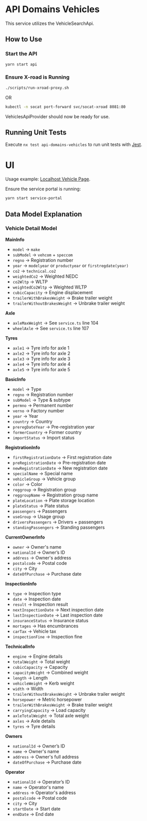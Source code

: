 # API Domains Vehicles

This service utilizes the VehicleSearchApi.

## How to Use

### Start the API

```bash
yarn start api
```

### Ensure X-road is Running

```bash
./scripts/run-xroad-proxy.sh
```
OR
```bash
kubectl -n socat port-forward svc/socat-xroad 8081:80
```

VehiclesApiProvider should now be ready for use.

## Running Unit Tests

Execute `nx test api-domains-vehicles` to run unit tests with [Jest](https://jestjs.io).

# UI

Usage example: [Localhost Vehicle Page](http://localhost:4200/minarsidur/okutaeki).

Ensure the service portal is running:
```bash
yarn start service-portal
```

## Data Model Explanation

### Vehicle Detail Model

**MainInfo**
- `model` -> `make`
- `subModel` -> `vehcom` + `speccom`
- `regno` -> Registration number
- `year` -> `modelyear` or `productyear` or `firstregdate(year)`
- `co2` -> `technical.co2`
- `weightedCo2` -> Weighted NEDC
- `co2Wltp` -> WLTP
- `weightedCo2Wltp` -> Weighted WLTP
- `cubicCapacity` -> Engine displacement
- `trailerWithBrakesWeight` -> Brake trailer weight
- `trailerWithoutBrakesWeight` -> Unbrake trailer weight

**Axle**
- `axleMaxWeight` -> See `service.ts` line 104
- `wheelAxle` -> See `service.ts` line 107

**Tyres**
- `axle1` -> Tyre info for axle 1
- `axle2` -> Tyre info for axle 2
- `axle3` -> Tyre info for axle 3
- `axle4` -> Tyre info for axle 4
- `axle5` -> Tyre info for axle 5

**BasicInfo**
- `model` -> Type
- `regno` -> Registration number
- `subModel` -> Type & subtype
- `permno` -> Permanent number
- `verno` -> Factory number
- `year` -> Year
- `country` -> Country
- `preregDateYear` -> Pre-registration year
- `formerCountry` -> Former country
- `importStatus` -> Import status

**RegistrationInfo**
- `firstRegistrationDate` -> First registration date
- `preRegistrationDate` -> Pre-registration date
- `newRegistrationDate` -> New registration date
- `specialName` -> Special name
- `vehicleGroup` -> Vehicle group
- `color` -> Color
- `reggroup` -> Registration group
- `reggroupName` -> Registration group name
- `plateLocation` -> Plate storage location
- `plateStatus` -> Plate status
- `passengers` -> Passengers
- `useGroup` -> Usage group
- `driversPassengers` -> Drivers + passengers
- `standingPassengers` -> Standing passengers

**CurrentOwnerInfo**
- `owner` -> Owner's name
- `nationalId` -> Owner’s ID
- `address` -> Owner's address
- `postalcode` -> Postal code
- `city` -> City
- `dateOfPurchase` -> Purchase date

**InspectionInfo**
- `type` -> Inspection type
- `date` -> Inspection date
- `result` -> Inspection result
- `nextInspectionDate` -> Next inspection date
- `lastInspectionDate` -> Last inspection date
- `insuranceStatus` -> Insurance status
- `mortages` -> Has encumbrances
- `carTax` -> Vehicle tax
- `inspectionFine` -> Inspection fine

**TechnicalInfo**
- `engine` -> Engine details
- `totalWeight` -> Total weight
- `cubicCapacity` -> Capacity
- `capacityWeight` -> Combined weight
- `length` -> Length
- `vehicleWeight` -> Kerb weight
- `width` -> Width
- `trailerWithoutBrakesWeight` -> Unbrake trailer weight
- `horsepower` -> Metric horsepower
- `trailerWithBrakesWeight` -> Brake trailer weight
- `carryingCapacity` -> Load capacity
- `axleTotalWeight` -> Total axle weight
- `axles` -> Axle details
- `tyres` -> Tyre details

**Owners**
- `nationalId` -> Owner’s ID
- `name` -> Owner's name
- `address` -> Owner's full address
- `dateOfPurchase` -> Purchase date

**Operator**
- `nationalId` -> Operator’s ID
- `name` -> Operator's name
- `address` -> Operator's address
- `postalcode` -> Postal code
- `city` -> City
- `startDate` -> Start date
- `endDate` -> End date